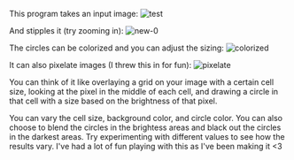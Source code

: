This program takes an input image:
![test](https://github.com/pluix/stippler/assets/64772516/7a5ce5ac-b501-43f8-abfa-c7a3fadf061a)

And stipples it (try zooming in):
![new-0](https://github.com/pluix/stippler/assets/64772516/c46a851e-f1cb-4002-919d-d8a7759bb662)

The circles can be colorized and you can adjust the sizing:
![colorized](https://github.com/pluix/stippler/assets/64772516/f0256390-0132-4cff-9eaf-4165fe042b98)

It can also pixelate images (I threw this in for fun):
![pixelate](https://github.com/pluix/stippler/assets/64772516/73059ac3-461e-4006-8a76-c5244f9daa9f)

You can think of it like overlaying a grid on your image with a certain cell size, looking at the pixel in the middle of each cell, and drawing a circle in that cell with a size based on the brightness of that pixel. 

You can vary the cell size, background color, and circle color. You can also choose to blend the circles in the brightess areas and black out the circles in the darkest areas. Try experimenting with different values to see how the results vary. I've had a lot of fun playing with this as I've been making it <3
